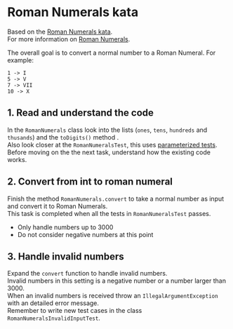 # Roman Numerals kata

Based on the [Roman Numerals kata](http://codingdojo.org/kata/RomanNumerals/).  
For more information on [Roman Numerals](http://www.novaroma.org/via_romana/numbers.html).

The overall goal is to convert a normal number to a Roman Numeral.
For example:
```
1 -> I
5 -> V
7 -> VII
10 -> X
```

## 1. Read and understand the code
In the `RomanNumerals` class look into the lists (`ones`, `tens`, `hundreds` and `thusands`) and the `toDigits()` method .  
Also look closer at the `RomanNumeralsTest`, this uses [parameterized tests](https://github.com/junit-team/junit4/wiki/parameterized-tests).  
Before moving on the the next task, understand how the existing code works.

## 2. Convert from int to roman numeral
Finish the method `RomanNumerals.convert` to take a normal number as input and convert it to Roman Numerals.  
This task is completed when all the tests in `RomanNumeralsTest` passes.  

- Only handle numbers up to 3000
- Do not consider negative numbers at this point


## 3. Handle invalid numbers
Expand the `convert` function to handle invalid numbers.  
Invalid numbers in this setting is a negative number or a number larger than 3000.  
When an invalid numbers is received throw an `IllegalArgumentException` with an detailed error message.  
Remember to write new test cases in the class `RomanNumeralsInvalidInputTest`.
